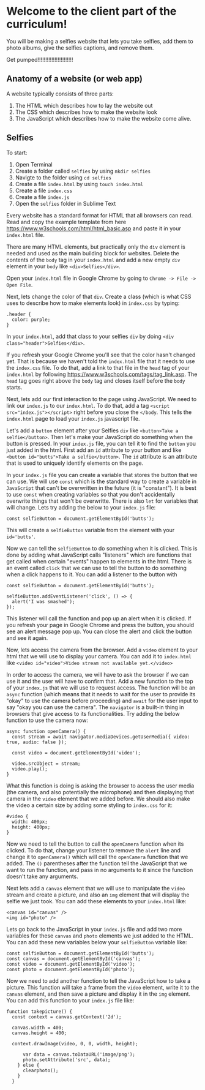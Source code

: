# Welcome to the client part of the curriculum!

You will be making a selfies website that lets you take selfies, add them to photo albums, give the selfies captions, and remove them.

Get pumped!!!!!!!!!!!!!!!!!!!!!!!

## Anatomy of a website (or web app)

A website typically consists of three parts:

1. The HTML which describes how to lay the website out
2. The CSS which describes how to make the website look
3. The JavaScript which describes how to make the website come alive.

## Selfies

To start:

1. Open Terminal
2. Create a folder called `selfies` by using `mkdir selfies`
3. Navigte to the folder using `cd selfies`
4. Create a file `index.html` by using `touch index.html`
5. Create a file `index.css`
6. Create a file `index.js`
7. Open the `selfies` folder in Sublime Text

Every website has a standard format for HTML that all browsers can read. Read and copy the example template from here https://www.w3schools.com/html/html_basic.asp and paste it in your `index.html` file.

There are many HTML elements, but practically only the `div` element is needed and used as the main building block for websites. Delete the contents of the `body` tag in your `index.html` and add a new empty `div` element in your `body` like `<div>Selfies</div>`.

Open your `index.html` file in Google Chrome by going to `Chrome -> File -> Open File`.

Next, lets change the color of that `div`. Create a class (which is what CSS uses to describe how to make elements look) in `index.css` by typing:
```
.header {
  color: purple;
}
```

In your `index.html`, add that class to your selfies `div` by doing `<div class="header">Selfies</div>`.

If you refresh your Google Chrome you'll see that the color hasn't changed yet. That is because we haven't told the `index.html` file that it needs to use the `index.css` file. To do that, add a link to that file in the `head` tag of your `index.html` by following https://www.w3schools.com/tags/tag_link.asp. The `head` tag goes right above the `body` tag and closes itself before the `body` starts.

Next, lets add our first interaction to the page using JavaScript. We need to link our `index.js` to our `index.html`. To do that, add a tag `<script src="index.js"></script>` right before you close the `</body`. This tells the `index.html` page to load your `index.js` javascript file.

Let's add a `button` element after your Selfies `div` like `<button>Take a selfie</button>`. Then let's make your JavaScript do something when the button is pressed. In your `index.js` file, you can tell it to find the `button` you just added in the html. First add an `id` attribute to your button and like `<button id="butts">Take a selfie</button>`. The `id` attribute is an attribute that is used to uniquely identify elements on the page.

In your `index.js` file you can create a variable that stores the button that we can use. We will use `const` which is the standard way to create a variable in `JavaScript` that can't be overwritten in the future (it is "constant"). It is best to use `const` when creating variables so that you don't accidentally overwrite things that won't be overwritte. There is also `let` for variables that will change. Lets try adding the below to your `index.js` file:
```
const selfieButton = document.getElementById('butts');
```
This will create a `selfieButton` variable from the element with your `id='butts'`.

Now we can tell the `selfieButton` to do something when it is clicked. This is done by adding what JavaScript calls "listeners" which are functions that get called when certain "events" happen to elements in the html. There is an event called `click` that we can use to tell the button to do something when a click happens to it. You can add a listener to the button with
```
const selfieButton = document.getElementById('butts');

selfieButton.addEventListener('click', () => {
  alert('I was smashed');
});
```

This listener will call the function and pop up an alert when it is clicked. If you refresh your page in Google Chrome and press the button, you should see an alert message pop up. You can close the alert and click the button and see it again.

Now, lets access the camera from the browser. Add a `video` element to your html that we will use to display your camera. You can add it to `index.html` like `<video id="video">Video stream not available yet.</video>`

In order to access the camera, we will have to ask the browser if we can use it and the user will have to confirm that. Add a new function to the top of your `index.js` that we will use to request access. The function will be an `async` function (which means that it needs to wait for the user to provide its "okay" to use the camera before proceeding) and `await` for the user input to say "okay you can use the camera". The `navigator` is a built-in thing in browsers that give access to its functionalities. Try adding the below function to use the camera now:
```
async function openCamera() {
  const stream = await navigator.mediaDevices.getUserMedia({ video: true, audio: false });

  const video = document.getElementById('video');

  video.srcObject = stream;
  video.play();
}
```

What this function is doing is asking the browser to access the user media (the camera, and also potentially the microphone) and then displaying that camera in the `video` element that we added before. We should also make the video a certain size by adding some styling to `index.css` for it:
```
#video {
  width: 400px;
  height: 400px;
}
```

Now we need to tell the button to call the `openCamera` function when its clicked. To do that, change your listener to remove the `alert` line and change it to `openCamera()` which will call the `openCamera` function that we added. The `()` parentheses after the function tell the JavaScript that we want to run the function, and pass in no arguments to it since the function doesn't take any arguments.

Next lets add a `canvas` element that we will use to manipulate the `video` stream and create a picture, and also an `img` element that will display the selfie we just took. You can add these elements to your `index.html` like:
```
<canvas id="canvas" />
<img id="photo" />
```

Lets go back to the JavaScript in your `index.js` file and add two more variables for these `canvas` and `photo` elements we just added to the HTML. You can add these new variables below your `selfieButton` variable like:
```
const selfieButton = document.getElementById('butts');
const canvas = document.getElementById('canvas');
const video = document.getElementById('video');
const photo = document.getElementById('photo');
```

Now we need to add another function to tell the JavaScript how to take a picture. This function will take a frame from the `video` element, write it to the `canvas` element, and then save a picture and display it in the `img` element. You can add this function to your `index.js` file like:
```
function takepicture() {
  const context = canvas.getContext('2d');

  canvas.width = 400;
  canvas.height = 400;

  context.drawImage(video, 0, 0, width, height);

      var data = canvas.toDataURL('image/png');
      photo.setAttribute('src', data);
    } else {
      clearphoto();
    }
  }
```

